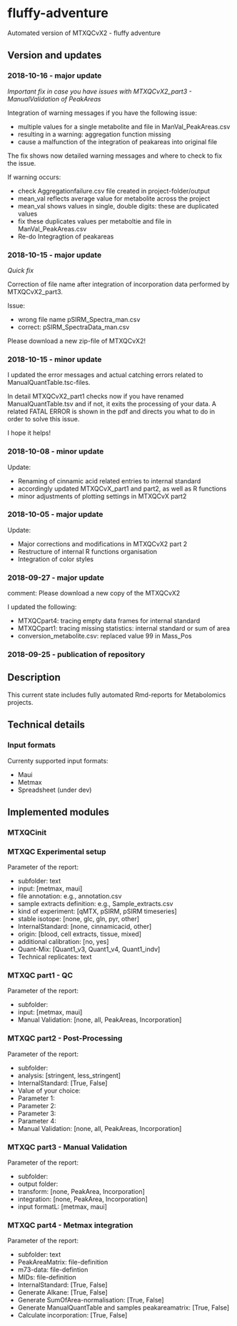 # fluffy-adventure

Automated version of MTXQCvX2 - fluffy adventure

## Version and updates

### 2018-10-16 - major update

*Important fix in case you have issues with MTXQCvX2_part3 - ManualValidation of PeakAreas*

Integration of warning messages if you have the following issue:
  * multiple values for a single metabolite and file in ManVal_PeakAreas.csv
  * resulting in a warning: aggregation function missing
  * cause a malfunction of the integration of peakareas into original file
  
The fix shows now detailed warning messages and where to check to fix the issue.

If warning occurs:
  * check Aggregationfailure.csv file created in project-folder/output
  * mean_val reflects average value for metabolite across the project
  * mean_val shows values in single, double digits: these are duplicated values
  * fix these duplicates values per metaboltie and file in ManVal_PeakAreas.csv
  * Re-do Integragtion of peakareas
    


### 2018-10-15 - major update

*Quick fix*

Correction of file name after integration of incorporation data performed by MTXQCvX2_part3.

Issue: 
  * wrong file name pSIRM_Spectra_man.csv
  * correct: pSIRM_SpectraData_man.csv
  
Please download a new zip-file of MTXQCvX2!


### 2018-10-15 - minor update

I updated the error messages and actual catching errors related to ManualQuantTable.tsc-files. 

In detail MTXQCvX2_part1 checks now if you have renamed ManualQuantTable.tsv and if not, 
it exits the processing of your data. A related FATAL ERROR is shown in the pdf and directs
you what to do in order to solve this issue.

I hope it helps!



### 2018-10-08 - minor update

Update: 
  * Renaming of cinnamic acid related entries to internal standard
  * accordingly updated MTXQCvX_part1 and part2, as well as R functions
  * minor adjustments of plotting settings in MTXQCvX part2
  
### 2018-10-05 - major update

Update: 
  * Major corrections and modifications in MTXQCvX2 part 2
  * Restructure of internal R functions organisation
  * Integration of color styles


### 2018-09-27 - major update

comment: Please download a new copy of the MTXQCvX2

I updated the following:
  * MTXQCpart4: tracing empty data frames for internal standard
  * MTXQCpart1: tracing missing statistics: internal standard or sum of area
  * conversion_metabolite.csv: replaced value 99 in Mass_Pos

### 2018-09-25 - publication of repository

## Description
This current state includes fully automated Rmd-reports for Metabolomics projects.


## Technical details

### Input formats

Currenty supported input formats:
* Maui
* Metmax
* Spreadsheet (under dev)


## Implemented modules
### MTXQCinit

### MTXQC Experimental setup

Parameter of the report: 
* subfolder: text
* input: [metmax, maui]
* file annotation: e.g., annotation.csv
* sample extracts definition: e.g., Sample_extracts.csv
* kind of experiment: [qMTX, pSIRM, pSIRM timeseries]
* stable isotope: [none, glc, gln, pyr, other]
* InternalStandard: [none, cinnamicacid, other]
* origin: [blood, cell extracts, tissue, mixed]
* additional calibration: [no, yes]
* Quant-Mix: [Quant1_v3, Quant1_v4, Quant1_indv]
* Technical replicates: text

### MTXQC part1 - QC

Parameter of the report: 
* subfolder: 
* input: [metmax, maui]
* Manual Validation: [none, all, PeakAreas, Incorporation]
    
    
### MTXQC part2 - Post-Processing

Parameter of the report:
* subfolder:
* analysis: [stringent, less_stringent]
* InternalStandard: [True, False]
* Value of your choice: 
* Parameter 1: 
* Parameter 2: 
* Parameter 3:
* Parameter 4:
* Manual Validation: [none, all, PeakAreas, Incorporation]
    
### MTXQC part3 - Manual Validation

Parameter of the report:
* subfolder:
* output folder:
* transform: [none, PeakArea, Incorporation]
* integration: [none, PeakArea, Incorporation]
* input formatL: [metmax, maui]


### MTXQC part4 - Metmax integration

Parameter of the report: 
* subfolder: text
* PeakAreaMatrix: file-definition
* m73-data: file-defintion
* MIDs: file-definition
* InternalStandard: [True, False]
* Generate Alkane: [True, False]
* Generate SumOfArea-normalisation: [True, False]
* Generate ManualQuantTable and samples peakareamatrix: [True, False]
* Calculate incorporation: [True, False]


